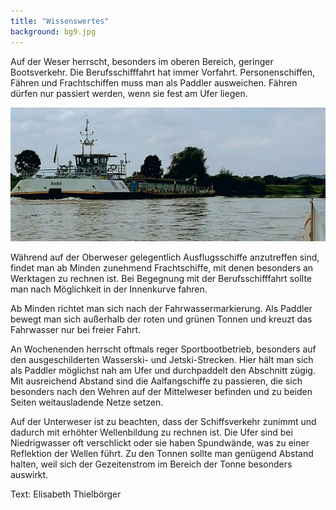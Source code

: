 ```yaml
---
title: "Wissenswertes"
background: bg9.jpg
---
```

Auf der Weser herrscht, besonders im oberen Bereich, geringer Bootsverkehr. Die Berufsschifffahrt hat immer Vorfahrt. Personenschiffen, Fähren und Frachtschiffen muss man als Paddler ausweichen. Fähren dürfen nur passiert werden, wenn sie fest am Ufer liegen.

![Frachtschiff](/assets/images/frachtschiff_klein.jpg
 "Frachtschiff")

Während auf der Oberweser gelegentlich Ausflugsschiffe anzutreffen sind, findet man ab Minden zunehmend Frachtschiffe, mit denen besonders an Werktagen zu rechnen ist. Bei Begegnung mit der Berufsschifffahrt sollte man nach Möglichkeit in der Innenkurve fahren.

Ab Minden richtet man sich nach der Fahrwassermarkierung. Als Paddler bewegt man sich außerhalb der roten und grünen Tonnen und kreuzt das Fahrwasser nur bei freier Fahrt.

An Wochenenden herrscht oftmals reger Sportbootbetrieb, besonders  auf den ausgeschilderten Wasserski- und Jetski-Strecken. Hier hält man sich als Paddler möglichst nah am Ufer und durchpaddelt den Abschnitt zügig. Mit ausreichend Abstand sind die Aalfangschiffe  zu passieren, die sich besonders nach den Wehren auf der Mittelweser befinden und zu beiden Seiten weitausladende Netze setzen.


Auf der Unterweser ist zu beachten, dass der Schiffsverkehr zunimmt und dadurch mit erhöhter Wellenbildung zu rechnen ist. Die Ufer sind bei Niedrigwasser oft verschlickt oder sie haben Spundwände, was zu einer Reflektion der Wellen führt. Zu den Tonnen sollte man genügend Abstand halten, weil sich der Gezeitenstrom im Bereich der Tonne besonders auswirkt.

Text: Elisabeth Thielbörger

